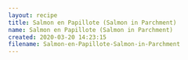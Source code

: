 ```yaml
---
layout: recipe
title: Salmon en Papillote (Salmon in Parchment)
name: Salmon en Papillote (Salmon in Parchment)
created: 2020-03-20 14:23:15
filename: Salmon-en-Papillote-Salmon-in-Parchment
---
```

